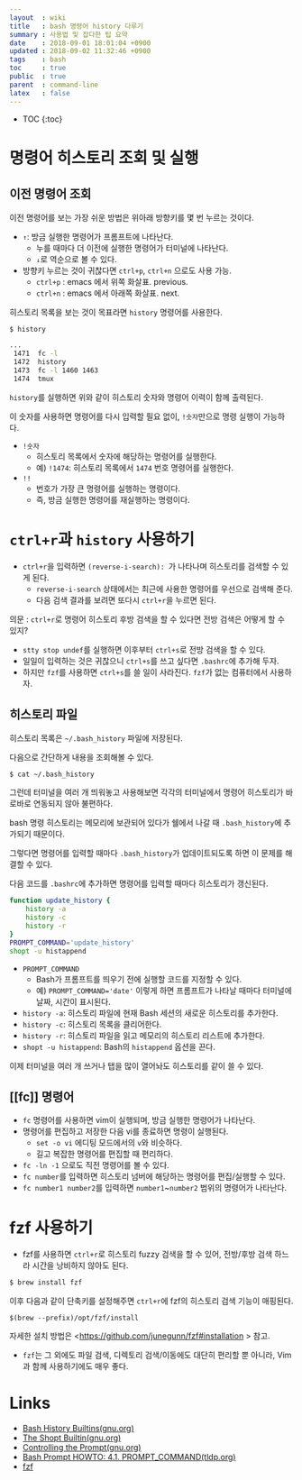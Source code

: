 ```yaml
---
layout  : wiki
title   : bash 명령어 history 다루기
summary : 사용법 및 잡다한 팁 요약
date    : 2018-09-01 18:01:04 +0900
updated : 2018-09-02 11:32:46 +0900
tags    : bash
toc     : true
public  : true
parent  : command-line
latex   : false
---
```

* TOC
{:toc}

# 명령어 히스토리 조회 및 실행

## 이전 명령어 조회

이전 명령어를 보는 가장 쉬운 방법은 위아래 방향키를 몇 번 누르는 것이다.

* `↑`: 방금 실행한 명령어가 프롬프트에 나타난다.
    * 누를 때마다 더 이전에 실행한 명령어가 터미널에 나타난다.
    * `↓`로 역순으로 볼 수 있다.
* 방향키 누르는 것이 귀찮다면 `ctrl+p`, `ctrl+n` 으로도 사용 가능.
    * `ctrl+p` : emacs 에서 위쪽 화살표. previous.
    * `ctrl+n` : emacs 에서 아래쪽 화살표. next.

히스토리 목록을 보는 것이 목표라면 `history` 명령어를 사용한다.

```sh
$ history

...
 1471  fc -l
 1472  history
 1473  fc -l 1460 1463
 1474  tmux
```

`history`를 실행하면 위와 같이 히스토리 숫자와 명령어 이력이 함께 출력된다.

이 숫자를 사용하면 명령어를 다시 입력할 필요 없이, `!숫자`만으로 명령 실행이 가능하다.

* `!숫자`
    * 히스토리 목록에서 숫자에 해당하는 명령어를 실행한다.
    * 예) `!1474`: 히스토리 목록에서 `1474` 번호 명령어를 실행한다.
* `!!`
    * 번호가 가장 큰 명령어를 실행하는 명령이다.
    * 즉, 방금 실행한 명령어를 재실행하는 명령이다.

# `ctrl+r`과 `history` 사용하기

* `ctrl+r`을 입력하면 `(reverse-i-search): `가 나타나며 히스토리를 검색할 수 있게 된다.
    * `reverse-i-search` 상태에서는 최근에 사용한 명령어를 우선으로 검색해 준다.
    * 다음 검색 결과를 보려면 또다시 `ctrl+r`을 누르면 된다.

의문 : `ctrl+r`로 명령어 히스토리 후방 검색을 할 수 있다면 전방 검색은 어떻게 할 수 있지?

* `stty stop undef`를 실행하면 이후부터 `ctrl+s`로 전방 검색을 할 수 있다.
* 일일이 입력하는 것은 귀찮으니 `ctrl+s`를 쓰고 싶다면 `.bashrc`에 추가해 두자.
* 하지만 `fzf`를 사용하면 `ctrl+s`를 쓸 일이 사라진다. `fzf`가 없는 컴퓨터에서 사용하자.


## 히스토리 파일

히스토리 목록은 `~/.bash_history` 파일에 저장된다.

다음으로 간단하게 내용을 조회해볼 수 있다.

```sh
$ cat ~/.bash_history
```

그런데 터미널을 여러 개 띄워놓고 사용해보면 각각의 터미널에서 명령어 히스토리가 바로바로 연동되지 않아 불편하다.

bash 명령 히스토리는 메모리에 보관되어 있다가 쉘에서 나갈 때 `.bash_history`에 추가되기 때문이다.

그렇다면 명령어를 입력할 때마다 `.bash_history`가 업데이트되도록 하면 이 문제를 해결할 수 있다.

다음 코드를 `.bashrc`에 추가하면 명령어를 입력할 때마다 히스토리가 갱신된다.

```sh
function update_history {
    history -a
    history -c
    history -r
}
PROMPT_COMMAND='update_history'
shopt -u histappend
```

* `PROMPT_COMMAND`
    * Bash가 프롬프트를 띄우기 전에 실행할 코드를 지정할 수 있다.
    * 예) `PROMPT_COMMAND='date'` 이렇게 하면 프롬프트가 나타날 때마다 터미널에 날짜, 시간이 표시된다.
* `history -a`: 히스토리 파일에 현재 Bash 세션의 새로운 히스토리를 추가한다.
* `history -c`: 히스토리 목록을 클리어한다.
* `history -r`: 히스토리 파일을 읽고 메모리의 히스토리 리스트에 추가한다.
* `shopt -u histappend`: Bash의 `histappend` 옵션을 끈다.

이제 터미널을 여러 개 쓰거나 탭을 많이 열어놔도 히스토리를 같이 쓸 수 있다.

## [[fc]] 명령어

* `fc` 명령어를 사용하면 vim이 실행되며, 방금 실행한 명령어가 나타난다.
* 명령어를 편집하고 저장한 다음 vi를 종료하면 명령이 실행된다.
    * `set -o vi` 에디팅 모드에서의 `v`와 비슷하다.
    * 길고 복잡한 명령어를 편집할 때 편리하다.
* `fc -ln -1` 으로도 직전 명령어를 볼 수 있다.
* `fc number`를 입력하면 히스토리 넘버에 해당하는 명령어를 편집/실행할 수 있다.
* `fc number1 number2`를 입력하면 `number1`~`number2` 범위의 명령어가 나타난다.


# fzf 사용하기

* fzf를 사용하면 `ctrl+r`로 히스토리 fuzzy 검색을 할 수 있어, 전방/후방 검색 하느라 시간을 낭비하지 않아도 된다.

```sh
$ brew install fzf
```

이후 다음과 같이 단축키를 설정해주면 `ctrl+r`에 fzf의 히스토리 검색 기능이 매핑된다.

```
$(brew --prefix)/opt/fzf/install
```

자세한 설치 방법은 <https://github.com/junegunn/fzf#installation > 참고.

* `fzf`는 그 외에도 파일 검색, 디렉토리 검색/이동에도 대단히 편리할 뿐 아니라, Vim과 함께 사용하기에도 매우 좋다.

# Links

* [Bash History Builtins(gnu.org)](https://www.gnu.org/software/bash/manual/html_node/Bash-History-Builtins.html )
* [The Shopt Builtin(gnu.org)](https://www.gnu.org/software/bash/manual/html_node/The-Shopt-Builtin.html )
* [Controlling the Prompt(gnu.org)](https://www.gnu.org/software/bash/manual/html_node/Controlling-the-Prompt.html )
* [Bash Prompt HOWTO: 4.1. PROMPT_COMMAND(tldp.org)](http://tldp.org/HOWTO/Bash-Prompt-HOWTO/x264.html )
* [fzf](https://github.com/junegunn/fzf )




